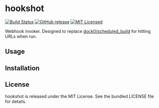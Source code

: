 hookshot
=========

[![Build Status](https://img.shields.io/circleci/project/akerl/hookshot/master.svg)](https://circleci.com/gh/akerl/hookshot)
[![GitHub release](https://img.shields.io/github/release/akerl/hookshot.svg)](https://github.com/akerl/hookshot/releases)
[![MIT Licensed](https://img.shields.io/badge/license-MIT-green.svg)](https://tldrlegal.com/license/mit-license)

Webhook invoker. Designed to replace [dock0/scheduled_build](https://github.com/dock0/scheduled_build) for hitting URLs when run.

## Usage

## Installation

## License

hookshot is released under the MIT License. See the bundled LICENSE file for details.
